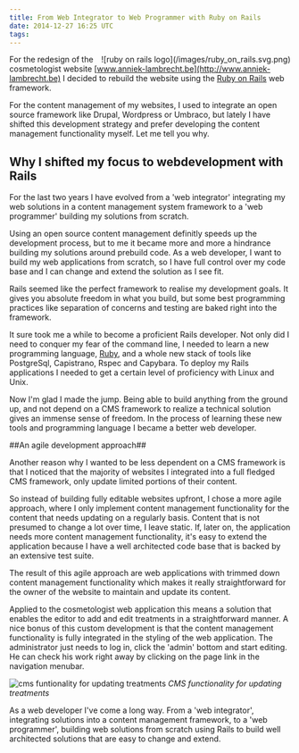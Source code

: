 ```yaml
---
title: From Web Integrator to Web Programmer with Ruby on Rails
date: 2014-12-27 16:25 UTC
tags:
---
```



<span style="float:right;">
![ruby on rails logo](/images/ruby_on_rails.svg.png)
</span>

For the redesign of the cosmetologist website [www.anniek-lambrecht.be](http://www.anniek-lambrecht.be) I decided
to rebuild the website using the [Ruby on Rails](http://rubyonrails.org/) web framework.

For the content management of my websites, I used to integrate an open source
framework like Drupal, Wordpress or Umbraco, but lately I have shifted this
development strategy and prefer developing the content management functionality
myself. Let me tell you why.


## Why I shifted my focus to webdevelopment with Rails

For the last two years I have evolved from a 'web integrator' integrating
my web solutions in a content management system framework to a 'web programmer' building my solutions from scratch. 

Using an open source content management definitly speeds up the development process, but to me it became more and more a hindrance building my solutions around prebuild code. As a web developer, I want to build my web applications from scratch, so I have full control over my code base and I can change and extend the solution as I see
fit.

Rails seemed like the perfect framework to realise my development goals. It gives you absolute freedom in what you build, but some best programming practices like separation of concerns and testing are baked right into the framework. 

It sure took me a while to become a proficient Rails developer. Not only
did I need to conquer my fear of the command line, I needed to learn a new
programming language, [Ruby](https://www.ruby-lang.org/en/), and a whole new stack of tools like PostgreSql, Capistrano, Rspec and Capybara. To deploy my Rails applications I needed to get a certain level of proficiency with Linux and Unix.

Now I'm glad I made the jump. Being able to build anything from the ground up, and not depend on a CMS framework to realize a technical solution gives an immense sense of freedom. In the process of learning these new tools and programming language I became a better web developer.

##An agile development approach##

Another reason why I wanted to be less dependent on a CMS framework is that I noticed that the majority of websites I integrated into a full fledged CMS framework, only update limited portions of their content.

So instead of building fully editable websites upfront, I chose a more agile
approach, where I only implement content management functionality for the
content that needs updating on a regularly basis. Content that is not presumed
to change a lot over time, I leave static. If, later on, the application
needs more content management functionality, it's easy to extend the
application because I have a well architected code base that is backed by an extensive test suite.

The result of this agile approach are web applications with trimmed down content management functionality which makes it really straightforward for the owner of the website to maintain and update its content. 

Applied to the cosmetologist web application this means a solution that
enables the editor to add and edit treatments in a straightforward manner. A
nice bonus of this custom development is that the content management
functionality is fully integrated in the styling of the web application. The
administrator just needs to log in, click the 'admin' bottom and start editing.
He can check his work right away by clicking on the page link in the navigation
menubar.


![cms funtionality for updating treatments](/images/dashboard.jpg)
*CMS functionality for updating treatments*


As a web developer I've come a long way. From a 'web integrator', integrating
solutions into a content management framework, to a 'web programmer',
building web solutions from scratch using Rails to build well architected
solutions that are easy to change and extend.






